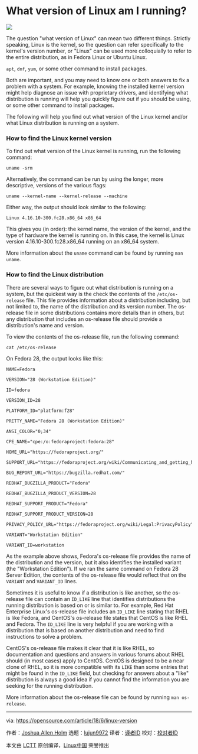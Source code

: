 What version of Linux am I running?
======

![](https://opensource.com/sites/default/files/styles/image-full-size/public/lead-images/yearbook-haff-rx-linux-file-lead_0.png?itok=-i0NNfDC)

The question "what version of Linux" can mean two different things. Strictly speaking, Linux is the kernel, so the question can refer specifically to the kernel's version number, or "Linux" can be used more colloquially to refer to the entire distribution, as in Fedora Linux or Ubuntu Linux.

`apt`, `dnf`, `yum`, or some other command to install packages.

Both are important, and you may need to know one or both answers to fix a problem with a system. For example, knowing the installed kernel version might help diagnose an issue with proprietary drivers, and identifying what distribution is running will help you quickly figure out if you should be using, or some other command to install packages.

The following will help you find out what version of the Linux kernel and/or what Linux distribution is running on a system.

### How to find the Linux kernel version

To find out what version of the Linux kernel is running, run the following command:
```
uname -srm

```

Alternatively, the command can be run by using the longer, more descriptive, versions of the various flags:
```
uname --kernel-name --kernel-release --machine

```

Either way, the output should look similar to the following:
```
Linux 4.16.10-300.fc28.x86_64 x86_64

```

This gives you (in order): the kernel name, the version of the kernel, and the type of hardware the kernel is running on. In this case, the kernel is Linux version 4.16.10-300.fc28.x86_64 running on an x86_64 system.

More information about the `uname` command can be found by running `man uname`.

### How to find the Linux distribution

There are several ways to figure out what distribution is running on a system, but the quickest way is the check the contents of the `/etc/os-release` file. This file provides information about a distribution including, but not limited to, the name of the distribution and its version number. The os-release file in some distributions contains more details than in others, but any distribution that includes an os-release file should provide a distribution's name and version.

To view the contents of the os-release file, run the following command:
```
cat /etc/os-release

```

On Fedora 28, the output looks like this:
```
NAME=Fedora

VERSION="28 (Workstation Edition)"

ID=fedora

VERSION_ID=28

PLATFORM_ID="platform:f28"

PRETTY_NAME="Fedora 28 (Workstation Edition)"

ANSI_COLOR="0;34"

CPE_NAME="cpe:/o:fedoraproject:fedora:28"

HOME_URL="https://fedoraproject.org/"

SUPPORT_URL="https://fedoraproject.org/wiki/Communicating_and_getting_help"

BUG_REPORT_URL="https://bugzilla.redhat.com/"

REDHAT_BUGZILLA_PRODUCT="Fedora"

REDHAT_BUGZILLA_PRODUCT_VERSION=28

REDHAT_SUPPORT_PRODUCT="Fedora"

REDHAT_SUPPORT_PRODUCT_VERSION=28

PRIVACY_POLICY_URL="https://fedoraproject.org/wiki/Legal:PrivacyPolicy"

VARIANT="Workstation Edition"

VARIANT_ID=workstation

```

As the example above shows, Fedora's os-release file provides the name of the distribution and the version, but it also identifies the installed variant (the "Workstation Edition"). If we ran the same command on Fedora 28 Server Edition, the contents of the os-release file would reflect that on the `VARIANT` and `VARIANT_ID` lines.

Sometimes it is useful to know if a distribution is like another, so the os-release file can contain an `ID_LIKE` line that identifies distributions the running distribution is based on or is similar to. For example, Red Hat Enterprise Linux's os-release file includes an `ID_LIKE` line stating that RHEL is like Fedora, and CentOS's os-release file states that CentOS is like RHEL and Fedora. The `ID_LIKE` line is very helpful if you are working with a distribution that is based on another distribution and need to find instructions to solve a problem.

CentOS's os-release file makes it clear that it is like RHEL, so documentation and questions and answers in various forums about RHEL should (in most cases) apply to CentOS. CentOS is designed to be a near clone of RHEL, so it is more compatible with its `LIKE` than some entries that might be found in the `ID_LIKE` field, but checking for answers about a "like" distribution is always a good idea if you cannot find the information you are seeking for the running distribution.

More information about the os-release file can be found by running `man os-release`.


--------------------------------------------------------------------------------

via: https://opensource.com/article/18/6/linux-version

作者：[Joshua Allen Holm][a]
选题：[lujun9972](https://github.com/lujun9972)
译者：[译者ID](https://github.com/译者ID)
校对：[校对者ID](https://github.com/校对者ID)

本文由 [LCTT](https://github.com/LCTT/TranslateProject) 原创编译，[Linux中国](https://linux.cn/) 荣誉推出

[a]:https://opensource.com/users/holmja
